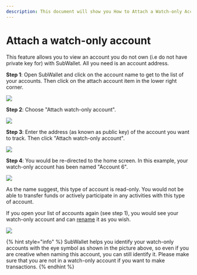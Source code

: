 ```yaml
---
description: This document will show you How to Attach a Watch-only Account on SubWallet.
---
```


# Attach a watch-only account

This feature allows you to view an account you do not own (i.e do not have private key for) with SubWallet. All you need is an account address.

**Step 1**: Open SubWallet and click on the account name to get to the list of your accounts. Then click on the attach account item in the lower right corner.

![](<../../.gitbook/assets/image (5) (1) (3) (1).png>)

**Step 2**: Choose "Attach watch-only account".

![](<../../.gitbook/assets/image (30).png>)

**Step 3**: Enter the address (as known as public key) of the account you want to track. Then click "Attach watch-only account".

![](<../../.gitbook/assets/image (34).png>)

**Step 4**: You would be re-directed to the home screen. In this example, your watch-only account has been named "Account 6".

![](<../../.gitbook/assets/image (31).png>)

As the name suggest, this type of account is read-only. You would not be able to transfer funds or actively participate in any activities with this type of account.&#x20;

If you open your list of accounts again (see step 1), you would see your watch-only account and can [rename](switch-between-accounts-and-change-account-name.md) it as you wish.

![](<../../.gitbook/assets/image (32).png>)

{% hint style="info" %}
SubWallet helps you identify your watch-only accounts with the eye symbol as shown in the picture above, so even if you are creative when naming this account, you can still identify it. Please make sure that you are not in a watch-only account if you want to make transactions.
{% endhint %}



